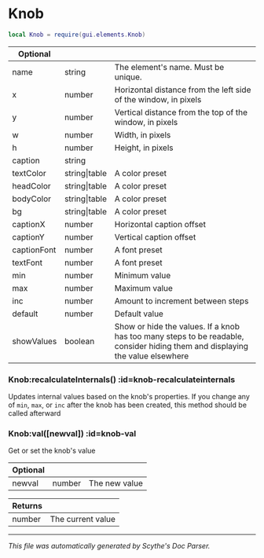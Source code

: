 # Knob
```lua
local Knob = require(gui.elements.Knob)
```


| **Optional** | []() | []() |
| --- | --- | --- |
| name | string | The element's name. Must be unique. |
| x | number | Horizontal distance from the left side of the window, in pixels |
| y | number | Vertical distance from the top of the window, in pixels |
| w | number | Width, in pixels |
| h | number | Height, in pixels |
| caption | string |  |
| textColor | string&#124;table | A color preset |
| headColor | string&#124;table | A color preset |
| bodyColor | string&#124;table | A color preset |
| bg | string&#124;table | A color preset |
| captionX | number | Horizontal caption offset |
| captionY | number | Vertical caption offset |
| captionFont | number | A font preset |
| textFont | number | A font preset |
| min | number | Minimum value |
| max | number | Maximum value |
| inc | number | Amount to increment between steps |
| default | number | Default value |
| showValues | boolean | Show or hide the values. If a knob has too many steps to be readable, consider hiding them and displaying the value elsewhere |
<section class="segment">

### Knob:recalculateInternals() :id=knob-recalculateinternals

Updates internal values based on the knob's properties. If you change any of
`min`, `max`, or `inc` after the knob has been created, this method should be
called afterward

</section>
<section class="segment">

### Knob:val([newval]) :id=knob-val

Get or set the knob's value

| **Optional** | []() | []() |
| --- | --- | --- |
| newval | number | The new value |

| **Returns** | []() |
| --- | --- |
| number | The current value |

</section>

----
_This file was automatically generated by Scythe's Doc Parser._
